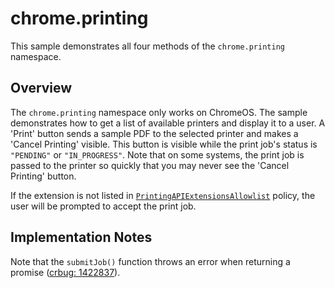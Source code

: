 # chrome.printing

This sample demonstrates all four methods of the `chrome.printing` namespace. 

## Overview

The `chrome.printing` namespace only works on ChromeOS. The sample demonstrates how to get a list of available printers and display it to a user. A 'Print' button sends a sample PDF to the selected printer and makes a 'Cancel Printing' visible. This button is visible while the print job's status is `"PENDING"` or `"IN_PROGRESS"`. Note that on some systems, the print job is passed to the printer so quickly that you may never see the 'Cancel Printing' button.

If the extension is not listed in [`PrintingAPIExtensionsAllowlist`](https://chromeenterprise.google/policies/#PrintingAPIExtensionsAllowlist) policy, the user will be prompted to accept the print job.

## Implementation Notes

Note that the `submitJob()` function  throws an error when returning a promise ([crbug: 1422837](https://bugs.chromium.org/p/chromium/issues/detail?id=1422837)).
